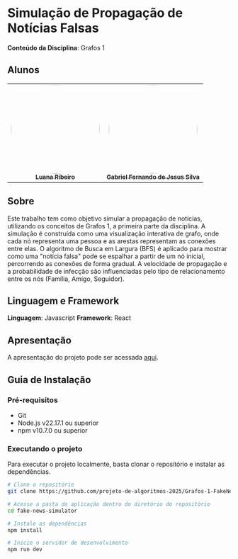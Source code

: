 # Simulação de Propagação de Notícias Falsas

**Conteúdo da Disciplina**: Grafos 1

## Alunos

<table>
  <tr>
    <td align="center"><a href="https://github.com/luanasoares0901"><img style="border-radius: 60%;" src="https://github.com/luanasoares0901.png" width="200px;" alt=""/><br /><sub><b>Luana Ribeiro</b></sub></a><br /></td>
    <td align="center"><a href="https://github.com/MMcLovin"><img style="border-radius: 60%;" src="https://github.com/MMcLovin.png" width="200px;" alt=""/><br /><sub><b>Gabriel Fernando de Jesus Silva</b></sub></a><br /></td>
  </tr>
</table>

## Sobre

Este trabalho tem como objetivo simular a propagação de notícias, utilizando os conceitos de Grafos 1, a primeira parte da disciplina. A simulação é construída como uma visualização interativa de grafo, onde cada nó representa uma pessoa e as arestas representam as conexões entre elas. O algoritmo de Busca em Largura (BFS) é aplicado para mostrar como uma "notícia falsa" pode se espalhar a partir de um nó inicial, percorrendo as conexões de forma gradual. A velocidade de propagação e a probabilidade de infecção são influenciadas pelo tipo de relacionamento entre os nós (Família, Amigo, Seguidor).

## Linguagem e Framework

**Linguagem**: Javascript
**Framework**: React

## Apresentação

A apresentação do projeto pode ser acessada [aqui](https://www.youtube.com/).

## Guia de Instalação

### Pré-requisitos

- Git
- Node.js v22.17.1 ou superior
- npm v10.7.0 ou superior

### Executando o projeto

Para executar o projeto localmente, basta clonar o repositório e instalar as dependências.

```bash
# Clone o repositório
git clone https://github.com/projeto-de-algoritmos-2025/Grafos-1-FakeNews.git

# Acesse a pasta da aplicação dentro do diretório do repositório
cd fake-news-simulator

# Instale as dependências
npm install

# Inicie o servidor de desenvolvimento
npm run dev